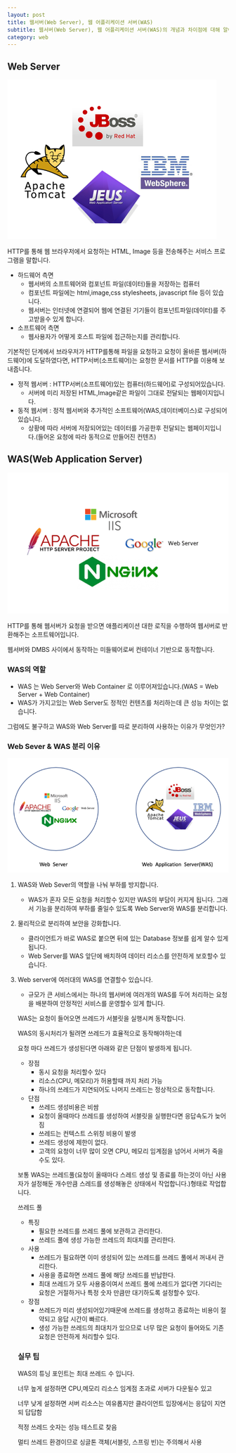 ```yaml
---
layout: post
title: 웹서버(Web Server), 웹 어플리케이션 서버(WAS)
subtitle: 웹서버(Web Server), 웹 어플리케이션 서버(WAS)의 개념과 차이점에 대해 알아보자
category: web
---
```



## Web Server

![web_server.png](/img/post/web_server.png)

HTTP를 통해 웹 브라우저에서 요청하는 HTML, Image 등을 전송해주는 서비스 프로그램을 말합니다.

- 하드웨어 측면
    - 웹서버의 소프트웨어와 컴포넌트 파일(데이터)들을 저장하는 컴퓨터
    - 컴포넌트 파일에는 html,image,css stylesheets, javascript file 등이 있습니다.
    - 웹서버는 인터넷에 연결되어 웹에 연결된 기기들이 컴포넌트파일(데이터)를 주고받을수 있게 합니다.
- 소프트웨어 측면
    - 웹사용자가 어떻게 호스트 파일에 접근하는지를 관리합니다.

기본적인 단계에서 브라우저가 HTTP를통해 파일을 요청하고 요청이 올바른 웹서버(하드웨어)에 도달하였다면, HTTP서버(소프트웨어)는 요청한 문서를 HTTP를 이용해 보내줍니다.

- 정적 웹서버 : HTTP서버(소프트웨어)있는 컴퓨터(하드웨어)로 구성되어있습니다.
    - 서버에 미리 저장된 HTML,Image같은 파일이 그대로 전달되는 웹페이지입니다.
- 동적 웹서버 : 정적 웹서버와 추가적인 소프트웨어(WAS,데이터베이스)로 구성되어있습니다.
    - 상황에 따라 서버에 저장되어있는 데이터를 가공한후 전달되는 웹페이지입니다.(들어온 요청에 따라 동적으로 만들어진 컨텐츠)

## WAS(Web Application Server)

![web_application_server.png](/img/post/web_application_server.png)


HTTP를 통해 웹서버가 요청을 받으면 애플리케이션 대한 로직을 수행하여 웹서버로 반환해주는 소프트웨어입니다.

웹서버와 DMBS 사이에서 동작하는 미들웨어로써 컨테이너 기반으로 동작합니다.

### WAS의 역할

- WAS 는 Web Server와 Web Container 로 이루어져있습니다.(WAS = Web Server + Web Container)
- WAS가 가지고있는 Web Server도 정적인 컨텐츠를 처리하는데 큰 성능 차이는 없습니다.

그럼에도 불구하고 WAS와 Web Server를 따로 분리하여 사용하는 이유가 무엇인가?

### Web Sever & WAS 분리 이유


![web_server&was.png](/img/post/web_server&was.png)


1. WAS와 Web Sever의 역할을 나눠 부하를 방지합니다.
    - WAS가 혼자 모든 요청을 처리할수 있지만 WAS의 부담이 커지게 됩니다. 그래서 기능을 분리하여 부하를 줄일수 있도록 Web Server와 WAS를 분리합니다.
2. 물리적으로 분리하여 보안을 강화합니다.
    - 클라이언트가 바로 WAS로 붙으면 뒤에 있는 Database 정보를 쉽게 알수 있게 됩니다.
    - Web Server를 WAS 앞단에 배치하여 데이터 리소스를 안전하게 보호할수 있습니다.
3. Web server에 여러대의 WAS를 연결할수 있습니다.
    - 규모가 큰 서비스에서는 하나의 웹서버에 여러개의 WAS를 두어 처리하는 요청을 배분하여 안정적인 서비스를 운영할수 있게 합니다.

    WAS는 요청이 들어오면 쓰레드가 서블릿을 실행시켜 동작합니다.

    WAS의 동시처리가 될려면 쓰레드가 효율적으로 동작해야하는데  

    요청 마다 쓰레드가 생성된다면 아래와 같은 단점이 발생하게 됩니다.

    - 장점
        - 동시 요청을 처리할수 있다
        - 리소스(CPU, 메모리)가 허용할때 까지 처리 가능
        - 하나의 쓰레드가 지연되어도 나머지 쓰레드는 정상적으로 동작합니다.
    - 단점
        - 쓰레드 생성비용은 비쌈
        - 요청이 올때마다 쓰레드를 생성하여 서블릿을 실행한다면 응답속도가 늦어짐
        - 쓰레드는 컨텍스트 스위칭 비용이 발생
        - 쓰레드 생성에 제한이 없다.
        - 고객의 요청이 너무 많이 오면 CPU, 메모리 임계점을 넘어서 서버가 죽을수도 있다.

    보통 WAS는 쓰레드풀(요청이 올때마다 스레드 생성 및 종료를 하는것이 아닌 사용자가 설정해둔 개수만큼 스레드를 생성해놓은 상태에서 작업합니다.)형태로 작업합니다.

    쓰레드 풀

    - 특징
        - 필요한 쓰레드를 쓰레드 풀에 보관하고 관리한다.
        - 쓰레드 풀에 생성 가능한 쓰레드의 최대치를 관리한다.
    - 사용
        - 쓰레드가 필요하면 이미 생성되어 있는 쓰레드를 쓰레드 풀에서 꺼내서 관리한다.
        - 사용을 종료하면 쓰레드 풀에 해당 쓰레드를 반납한다.
        - 최대 쓰레드가 모두 사용중이여서 쓰레드 풀에 쓰레드가 없다면 기다리는 요청은 거절하거나 특정 숫자 만큼만 대기하도록 설정할수 있다.
    - 장점
        - 쓰레드가 미리 생성되어있기때문에 쓰레드를 생성하고 종료하는 비용이 절약되고 응답 시간이 빠르다.
        - 생성 가능한 쓰레드의 최대치가 있으므로 너무 많은 요청이 들어와도 기존 요청은 안전하게 처리할수 있다.

    ### 실무 팁

    WAS의 튜닝 포인트는 최대 쓰레드 수 입니다.

    너무 높게 설정하면 CPU,메모리 리소스 임계점 초과로 서버가 다운될수 있고

    너무 낮게 설정하면 서버 리소스는 여유롭지만 클라이언트 입장에서는 응답이 지연되 답답함

    적정 쓰레드 숫자는 성능 테스트로 찾음

    멀티 쓰레드 환경이므로 싱글톤 객체(서블릿, 스프링 빈)는 주의해서 사용
